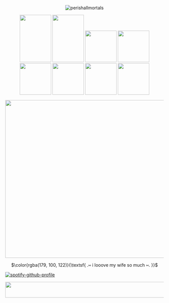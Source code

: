 <p align="center"> 
  <img src="https://komarev.com/ghpvc/?username=perishallmortals&label=snowflakes%20&color=eda1b6&style=plastic" alt="perishallmortals" /> </p>
</p>

<p align=center> 
  <img width="100" height="150" src="https://64.media.tumblr.com/97b6bb999a0908489fef824db7a40083/b0f7bbf00820fcf1-c0/s100x200/9cb32631125fe2ddcb067b7c2a9fcb11df599a3e.pnj"> <img width="100" height="150" src="https://64.media.tumblr.com/3af0b915d21f07b073c40b1e6f317b68/345a4c76d7780cb0-71/s100x200/1564e65ddf962e164f6db4c305a2c89f7044e720.gifv"> <img width="100" height"150" src="https://adriansblinkiecollection.neocities.org/stamps/k34.gif"> <img width="100" height"150" src="https://64.media.tumblr.com/45c7eed3e27e53131eda1c2f8bfd6e89/3052e5e9935eef72-b7/s250x400/aea4eb20ce1edc9f675199e5ebca078013d7e4a5.gifv"> <img width="100" height"150" src="https://64.media.tumblr.com/a6064c6c6125e29db7be61a040ade522/d28f818ed579e973-bc/s100x200/89690101001c00f84a780fb4af08826850561f3b.gifv"> <img width="100" height"150" src="https://64.media.tumblr.com/147a53a82a27025fe36669a14d110331/3c9a476b99d675e6-d1/s100x200/3ff1b08e25321d4a0f0f0d335adadb03eac76451.pnj"> <img width="100" height"150" src="https://64.media.tumblr.com/ad9056ca1fec84c21ddf9b1ecaa71b3f/b59f3d2367fea43a-2d/s100x200/2cbb6e2a26a87ecb72bf0f17c8d141565e8dbb6c.gifv"> <img width="100" height"150" src="https://64.media.tumblr.com/6d741686758e1902885a388c5eb18ddc/dc5bfc7164fe1783-ba/s100x200/19eff24d99c112e1603e5aced88155dc86b2152f.gifv">
</p>


 
<p align=center>
  <img width="1000" height="500" src="https://i.pinimg.com/1200x/ca/d1/35/cad1356ffb6226c440c010c74bbac45b.jpg">
</p>


<p align=center>
$\color{rgba(179, 100, 122)}{\textsf{ .⑅ i looove my wife so much ⑅. }}$<br/>

[![spotify-github-profile](https://spotify-github-profile.kittinanx.com/api/view?uid=31dtaavnvf2tnlninmxbzx7qnzzm&cover_image=true&theme=default&show_offline=true&background_color=2e2e19&interchange=false&bar_color=e8c9d1)](https://github.com/kittinan/spotify-github-profile)


<p align=center>
 <img width="1000" height="50" src="https://64.media.tumblr.com/0acf20b553fb0ee25d060a69d5975365/dc6f0badd4745795-87/s640x960/a38f6c154feb7f66c62b7b77cdf936dc63324913.webp">
